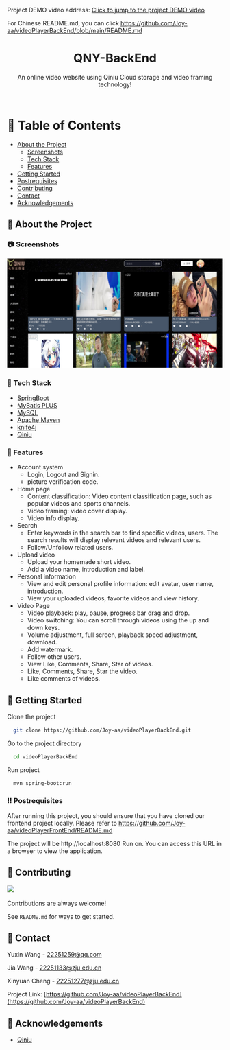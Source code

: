 Project DEMO video address: 
[Click to jump to the project DEMO video](https://emailncueducn-my.sharepoint.com/:f:/g/personal/5904118068_email_ncu_edu_cn/EqshfeoLXHhMoaIsOlkJUUIBQEmRyWRRMSKpgvh4CbYMdQ?e=JoLLxf)

For Chinese README.md,
you can click https://github.com/Joy-aa/videoPlayerBackEnd/blob/main/README.md


<div align="center">

  <h1>QNY-BackEnd</h1>

  <p>
    An online video website using Qiniu Cloud storage and video framing technology! 
  </p>


<!-- Badges -->

</div>

<br />

<!-- Table of Contents -->
# :notebook_with_decorative_cover: Table of Contents

- [About the Project](#star2-about-the-project)
    * [Screenshots](#camera-screenshots)
    * [Tech Stack](#space_invader-tech-stack)
    * [Features](#dart-features)
- [Getting Started](#toolbox-getting-started)
- [Postrequisites](#bangbang-postrequisites)
- [Contributing](#wave-contributing)
- [Contact](#handshake-contact)
- [Acknowledgements](#gem-acknowledgements)

<!-- About the Project -->
## :star2: About the Project

<!-- Screenshots -->
### :camera: Screenshots

<div align="center"> 
  <img src="src/main/resources/static/head/readmeimg.png" alt="screenshot" />
</div>

<!-- TechStack -->
### :space_invader: Tech Stack

<ul>
  <li><a href="https://spring.io/projects/spring-boot">SpringBoot</a></li>
  <li><a href="https://baomidou.com/">MyBatis PLUS</a></li>
  <li><a href="https://www.mysql.com/cn/">MySQL</a></li>
  <li><a href="https://maven.apache.org/">Apache Maven</a></li>
  <li><a href="https://doc.xiaominfo.com/docs/quick-start">knife4j</a></li>
  <li><a href="https://www.qiniu.com/">Qiniu</a></li>

</ul>

<!-- Features -->
### :dart: Features

- Account system
    * Login, Logout and Signin.
    * picture verification code.
- Home page
    * Content classification: Video content classification page, such as popular videos and sports channels.
    * Video framing: video cover display.
    * Video info display.
- Search
    * Enter keywords in the search bar to find specific videos, users.
      The search results will display relevant videos and relevant users.
    * Follow/Unfollow related users.
- Upload video
    * Upload your homemade short video.
    * Add a video name, introduction and label.
- Personal information
    * View and edit personal profile information: edit avatar, user name, introduction.
    * View your uploaded videos, favorite videos and view history.
- Video Page
    * Video playback: play, pause, progress bar drag and drop.
    * Video switching: You can scroll through videos using the up and down keys.
    * Volume adjustment, full screen, playback speed adjustment, download.
    * Add watermark.
    * Follow other users.
    * View Like, Comments, Share, Star of videos.
    * Like, Comments, Share, Star the video.
    * Like comments of videos.

<!-- Getting Started -->
## 	:toolbox: Getting Started

Clone the project

```bash
  git clone https://github.com/Joy-aa/videoPlayerBackEnd.git
```

Go to the project directory

```bash
  cd videoPlayerBackEnd
```

Run project

```bash
  mvn spring-boot:run
```

<!-- Postrequisites -->
### :bangbang: Postrequisites

After running this project, you should ensure that you have cloned our frontend project locally.
Please refer to https://github.com/Joy-aa/videoPlayerFrontEnd/README.md

The project will be http://localhost:8080 Run on.
You can access this URL in a browser to view the application.

<!-- Contributing -->
## :wave: Contributing

<a href="https://github.com/Joy-aa/videoPlayerBackEnd/graphs/contributors">
  <img src="https://contrib.rocks/image?repo=Louis3797/awesome-readme-template" />
</a>

Contributions are always welcome!

See `README.md` for ways to get started.

<!-- Contact -->
## :handshake: Contact

Yuxin Wang - 22251259@qq.com

Jia Wang - 22251133@zju.edu.cn

Xinyuan Cheng - 22251277@zju.edu.cn

Project Link: [https://github.com/Joy-aa/videoPlayerBackEnd](https://github.com/Joy-aa/videoPlayerBackEnd)

<!-- Acknowledgments -->
## :gem: Acknowledgements

- [Qiniu](https://www.qiniu.com/)
